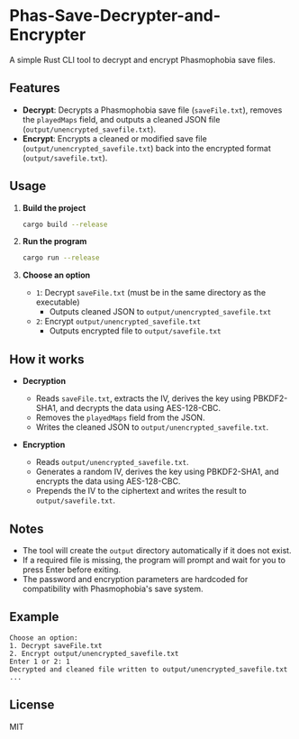 # Phas-Save-Decrypter-and-Encrypter

A simple Rust CLI tool to decrypt and encrypt Phasmophobia save files.

## Features
- **Decrypt**: Decrypts a Phasmophobia save file (`saveFile.txt`), removes the `playedMaps` field, and outputs a cleaned JSON file (`output/unencrypted_savefile.txt`).
- **Encrypt**: Encrypts a cleaned or modified save file (`output/unencrypted_savefile.txt`) back into the encrypted format (`output/savefile.txt`).

## Usage

1. **Build the project**
   ```sh
   cargo build --release
   ```

2. **Run the program**
   ```sh
   cargo run --release
   ```

3. **Choose an option**
   - `1`: Decrypt `saveFile.txt` (must be in the same directory as the executable)
     - Outputs cleaned JSON to `output/unencrypted_savefile.txt`
   - `2`: Encrypt `output/unencrypted_savefile.txt`
     - Outputs encrypted file to `output/savefile.txt`

## How it works
- **Decryption**
  - Reads `saveFile.txt`, extracts the IV, derives the key using PBKDF2-SHA1, and decrypts the data using AES-128-CBC.
  - Removes the `playedMaps` field from the JSON.
  - Writes the cleaned JSON to `output/unencrypted_savefile.txt`.

- **Encryption**
  - Reads `output/unencrypted_savefile.txt`.
  - Generates a random IV, derives the key using PBKDF2-SHA1, and encrypts the data using AES-128-CBC.
  - Prepends the IV to the ciphertext and writes the result to `output/savefile.txt`.

## Notes
- The tool will create the `output` directory automatically if it does not exist.
- If a required file is missing, the program will prompt and wait for you to press Enter before exiting.
- The password and encryption parameters are hardcoded for compatibility with Phasmophobia's save system.

## Example
```
Choose an option:
1. Decrypt saveFile.txt
2. Encrypt output/unencrypted_savefile.txt
Enter 1 or 2: 1
Decrypted and cleaned file written to output/unencrypted_savefile.txt
...
```

## License
MIT
